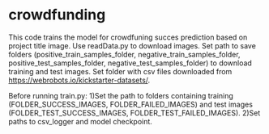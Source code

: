 # crowdfunding
This code trains the model for crowdfuning succes prediction based on project title image. 
Use readData.py to download images. Set path to save folders (positive_train_samples_folder, negative_train_samples_folder, positive_test_samples_folder, negative_test_samples_folder)
to download training and test images. Set folder with csv files downloaded from https://webrobots.io/kickstarter-datasets/.

Before running train.py:
1)Set the path to folders containing training (FOLDER_SUCCESS_IMAGES, FOLDER_FAILED_IMAGES) and test images (FOLDER_TEST_SUCCESS_IMAGES, FOLDER_TEST_FAILED_IMAGES). 
2)Set paths to csv_logger and model checkpoint.       
 

